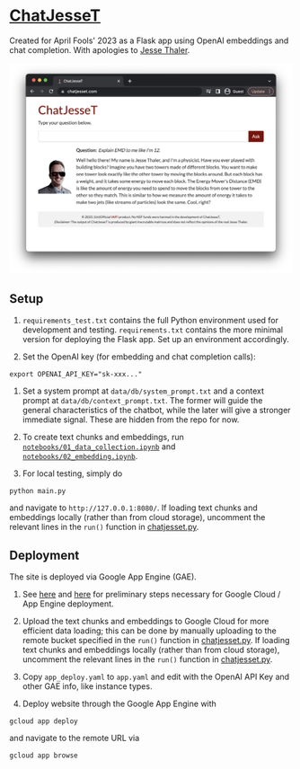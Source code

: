 # [ChatJesseT](https://chatjesset.com/)

Created for April Fools' 2023 as a Flask app using OpenAI embeddings and chat completion. With apologies to [Jesse Thaler](https://jthaler.net/).

![Screenshot of deployed website.](static/cjt_1.png)

## Setup

1. `requirements_test.txt` contains the full Python environment used for development and testing. `requirements.txt` contains the more minimal version for deploying the Flask app. Set up an environment accordingly.

2. Set the OpenAI key (for embedding and chat completion calls):
```
export OPENAI_API_KEY="sk-xxx..."
```

1. Set a system prompt at `data/db/system_prompt.txt` and a context prompt at `data/db/context_prompt.txt`. The former will guide the general characteristics of the chatbot, while the later will give a stronger immediate signal. These are hidden from the repo for now.

2. To create text chunks and embeddings, run [`notebooks/01_data_collection.ipynb`](notebooks/01_data_collection.ipynb) and [`notebooks/02_embedding.ipynb`](notebooks/02_embedding.ipynb).

3. For local testing, simply do
```
python main.py
```
and navigate to `http://127.0.0.1:8080/`. If loading text chunks and embeddings locally (rather than from cloud storage), uncomment the relevant lines in the `run()` function in [chatjesset.py](chatjesset.py).

## Deployment 

The site is deployed via Google App Engine (GAE).

1. See [here](https://cloud.google.com/appengine/docs/standard/python3/runtime) and [here](https://cloud.google.com/docs/authentication/provide-credentials-adc#how-to) for preliminary steps necessary for Google Cloud / App Engine deployment. 

2. Upload the text chunks and embeddings to Google Cloud for more efficient data loading; this can be done by manually uploading to the remote bucket specified in the `run()` function in [chatjesset.py](chatjesset.py). If loading text chunks and embeddings locally (rather than from cloud storage), uncomment the relevant lines in the `run()` function in [chatjesset.py](chatjesset.py).

3. Copy `app_deploy.yaml` to `app.yaml` and edit with the OpenAI API Key and other GAE info, like instance types.

3. Deploy website through the Google App Engine with
```
gcloud app deploy
```
and navigate to the remote URL via
```
gcloud app browse
```
